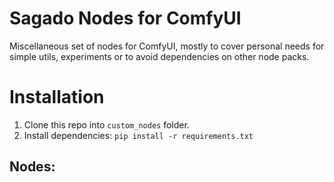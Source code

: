 # Sagado Nodes for ComfyUI

Miscellaneous set of nodes for ComfyUI, mostly to cover personal needs for simple utils, experiments or to avoid dependencies on other node packs.

# Installation
1. Clone this repo into `custom_nodes` folder.
2. Install dependencies: `pip install -r requirements.txt`

## Nodes:

### 